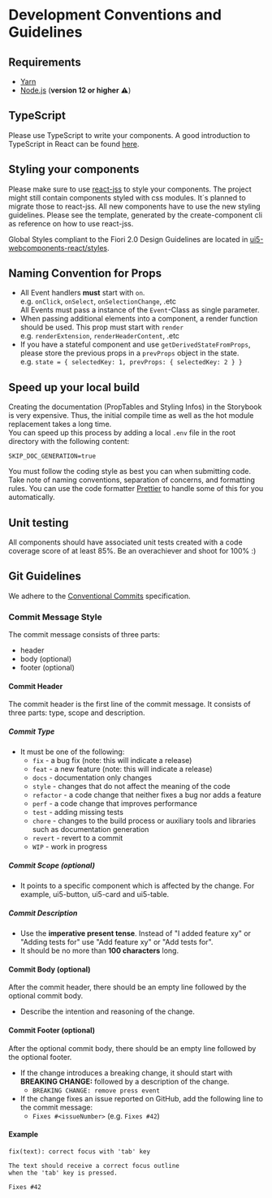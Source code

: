 # Development Conventions and Guidelines

## Requirements

- [Yarn](https://yarnpkg.com/en/)
- [Node.js](https://nodejs.org/) (**version 12 or higher** ⚠️)

## TypeScript

Please use TypeScript to write your components. A good introduction to TypeScript in React can be found [here](https://levelup.gitconnected.com/ultimate-react-component-patterns-with-typescript-2-8-82990c516935).

## Styling your components

Please make sure to use [react-jss](https://github.com/cssinjs/jss/tree/master/packages/react-jss) to style your components. The project
might still contain components styled with css modules. It´s planned to migrate those to react-jss. All new components
have to use the new styling guidelines. Please see the template, generated by the create-component cli as reference on
how to use react-jss.

Global Styles compliant to the Fiori 2.0 Design Guidelines are located in [ui5-webcomponents-react/styles](https://github.com/SAP/ui5-webcomponents-react/tree/master/packages/styles).

## Naming Convention for Props
- All Event handlers **must** start with `on`.<br />
   e.g. `onClick`, `onSelect`, `onSelectionChange`, .etc<br />
   All Events must pass a instance of the `Event`-Class as single parameter.
- When passing additional elements into a component, a render function should be used. This prop must start with `render`<br />
   e.g. `renderExtension`, `renderHeaderContent`, .etc
- If you have a stateful component and use `getDerivedStateFromProps`, please store the previous props in a `prevProps` object in the state.<br />
   e.g. `state = { selectedKey: 1, prevProps: { selectedKey: 2 } }`

## Speed up your local build
Creating the documentation (PropTables and Styling Infos) in the Storybook is very expensive. 
Thus, the initial compile time as well as the hot module replacement takes a long time.<br />
You can speed up this process by adding a local `.env` file in the root directory with the following content:
```env
SKIP_DOC_GENERATION=true
```

You must follow the coding style as best you can when submitting code. Take note of naming conventions, separation of concerns, and formatting rules. You can use the code formatter [Prettier](https://prettier.io/) to handle some of this for you automatically.

## Unit testing

All components should have associated unit tests created with a code coverage score of at least 85%. Be an overachiever and shoot for 100% :)

## Git Guidelines

We adhere to the [Conventional Commits](https://conventionalcommits.org) specification.

### Commit Message Style
The commit message consists of three parts:
- header
- body (optional)
- footer (optional)

#### Commit Header
The commit header is the first line of the commit message. It consists of three parts: type, scope and description.

##### Commit Type
- It must be one of the following:
    + `fix` - a bug fix (note: this will indicate a release)
    + `feat` - a new feature (note: this will indicate a release)
    + `docs` - documentation only changes
    + `style` - changes that do not affect the meaning of the code
    + `refactor` - a code change that neither fixes a bug nor adds a feature
    + `perf` - a code change that improves performance
    + `test` - adding missing tests
    + `chore` - changes to the build process or auxiliary tools and libraries such as documentation generation
    + `revert` - revert to a commit
    + `WIP` - work in progress

##### Commit Scope (optional)
- It points to a specific component which is affected by the change. For example, ui5-button, ui5-card and ui5-table.

##### Commit Description
- Use the **imperative present tense**. Instead of "I added feature xy" or "Adding tests for" use "Add feature xy" or "Add tests for".
- It should be no more than **100 characters** long.


#### Commit Body (optional)
After the commit header, there should be an empty line followed by the optional commit body.
- Describe the intention and reasoning of the change.

#### Commit Footer (optional)
After the optional commit body, there should be an empty line followed by the optional footer.
- If the change introduces a breaking change, it should start with **BREAKING CHANGE:** followed by a description of the change.
    + `BREAKING CHANGE: remove press event`
- If the change fixes an issue reported on GitHub, add the following line to the commit message:
    + `Fixes #<issueNumber>` (e.g. `Fixes #42`)

#### Example
```
fix(text): correct focus with 'tab' key

The text should receive a correct focus outline
when the 'tab' key is pressed.

Fixes #42
```
